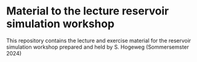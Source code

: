 # Material to the lecture reservoir simulation workshop
This repository contains the lecture and exercise material for the reservoir simulation workshop prepared and held by S. Hogeweg (Sommersemster 2024)